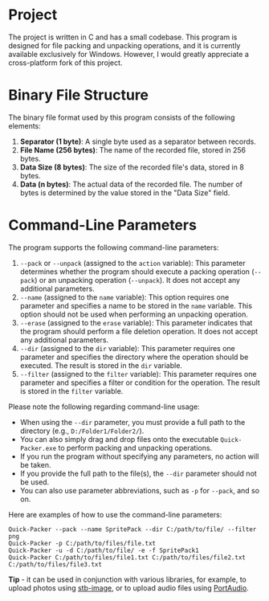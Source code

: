 # Project
The project is written in C and has a small codebase. This program is designed for file packing and unpacking operations, and it is currently available exclusively for Windows. However, I would greatly appreciate a cross-platform fork of this project.

# Binary File Structure
The binary file format used by this program consists of the following elements:

1. **Separator (1 byte)**: A single byte used as a separator between records.
2. **File Name (256 bytes)**: The name of the recorded file, stored in 256 bytes.
3. **Data Size (8 bytes)**: The size of the recorded file's data, stored in 8 bytes.
4. **Data (n bytes)**: The actual data of the recorded file. The number of bytes is determined by the value stored in the "Data Size" field.

# Command-Line Parameters
The program supports the following command-line parameters:

1. `--pack` or `--unpack` (assigned to the `action` variable): This parameter determines whether the program should execute a packing operation (`--pack`) or an unpacking operation (`--unpack`). It does not accept any additional parameters.
2. `--name` (assigned to the `name` variable): This option requires one parameter and specifies a name to be stored in the `name` variable. This option should not be used when performing an unpacking operation.
3. `--erase` (assigned to the `erase` variable): This parameter indicates that the program should perform a file deletion operation. It does not accept any additional parameters.
4. `--dir` (assigned to the `dir` variable): This parameter requires one parameter and specifies the directory where the operation should be executed. The result is stored in the `dir` variable.
5. `--filter` (assigned to the `filter` variable): This parameter requires one parameter and specifies a filter or condition for the operation. The result is stored in the `filter` variable.

Please note the following regarding command-line usage:

- When using the `--dir` parameter, you must provide a full path to the directory (e.g., `D:/Folder1/Folder2/`).
- You can also simply drag and drop files onto the executable `Quick-Packer.exe` to perform packing and unpacking operations.
- If you run the program without specifying any parameters, no action will be taken.
- If you provide the full path to the file(s), the `--dir` parameter should not be used.
- You can also use parameter abbreviations, such as `-p` for `--pack`, and so on.

Here are examples of how to use the command-line parameters:

```
Quick-Packer --pack --name SpritePack --dir C:/path/to/file/ --filter png
Quick-Packer -p C:/path/to/files/file.txt
Quick-Packer -u -d C:/path/to/file/ -e -f SpritePack1
Quick-Packer C:/path/to/files/file1.txt C:/path/to/files/file2.txt C:/path/to/files/file3.txt
```

**Tip** - it can be used in conjunction with various libraries, for example, to upload photos using [stb-image](https://github.com/nothings/stb/tree/master), or to upload audio files using [PortAudio](https://github.com/PortAudio/portaudio).
